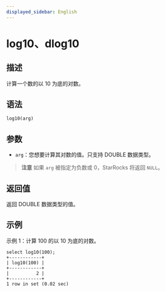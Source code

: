 ```yaml
---
displayed_sidebar: English
---
```


# log10、dlog10

## 描述

计算一个数的以 10 为底的对数。

## 语法

```SQL
log10(arg)
```

## 参数

- `arg`：您想要计算其对数的值。只支持 DOUBLE 数据类型。

> **注意**
> 如果 `arg` 被指定为负数或 0，StarRocks 将返回 `NULL`。

## 返回值

返回 DOUBLE 数据类型的值。

## 示例

示例 1：计算 100 的以 10 为底的对数。

```Plain
select log10(100);
+------------+
| log10(100) |
+------------+
|          2 |
+------------+
1 row in set (0.02 sec)
```